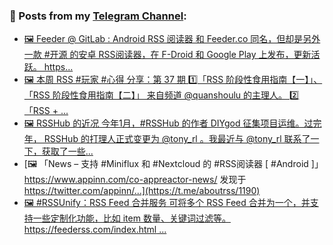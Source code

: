 ### 📰 Posts from my [Telegram Channel](https://t.me/s/aboutrss):
<!-- BLOG-POST-LIST:START -->
- [🖼 Feeder @ GitLab : Android RSS 阅读器 和 Feeder.co 同名，但却是另外一款 #开源 的安卓 RSS阅读器，在 F-Droid 和 Google Play 上发布，更新活跃。 https...](https://t.me/aboutrss/1193)
- [🖼 本周 RSS #玩家 #心得 分享：第 37 期 1️⃣「RSS 阶段性食用指南【一】」、「RSS 阶段性食用指南【二】」 来自频道 @quanshoulu 的主理人。 2️⃣「RSS + ...](https://t.me/aboutrss/1192)
- [🖼 RSSHub 的近况 今年1月，#RSSHub 的作者 DIYgod 征集项目运维。过完年， RSSHub 的打理人正式变更为 @tony_rl 。我最近与 @tony_rl 联系了一下，获取了一些...](https://t.me/aboutrss/1191)
- [🖼 「News – 支持 #Miniflux 和 #Nextcloud 的 #RSS阅读器 [ #Android ]」 https://www.appinn.com/co-appreactor-news/ 发现于 https://twitter.com/appinn/...](https://t.me/aboutrss/1190)
- [🖼 #RSSUnify：RSS Feed 合并服务 可将多个 RSS Feed 合并为一个，并支持一些定制化功能，比如 item 数量、关键词过滤等。 https://feederss.com/index.html ...](https://t.me/aboutrss/1189)
<!-- BLOG-POST-LIST:END -->

<!--
**AboutRSS/AboutRSS** is a ✨ _special_ ✨ repository because its `README.md` (this file) appears on your GitHub profile.

Here are some ideas to get you started:

- 🔭 I’m currently working on ...
- 🌱 I’m currently learning ...
- 👯 I’m looking to collaborate on ...
- 🤔 I’m looking for help with ...
- 💬 Ask me about ...
- 📫 How to reach me: ...
- 😄 Pronouns: ...
- ⚡ Fun fact: ...
-->

